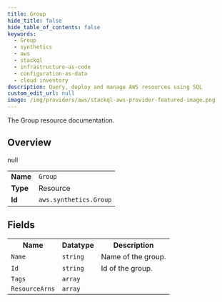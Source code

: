 ```yaml
---
title: Group
hide_title: false
hide_table_of_contents: false
keywords:
  - Group
  - synthetics
  - aws
  - stackql
  - infrastructure-as-code
  - configuration-as-data
  - cloud inventory
description: Query, deploy and manage AWS resources using SQL
custom_edit_url: null
image: /img/providers/aws/stackql-aws-provider-featured-image.png
---
```

The Group resource documentation.

## Overview
<table><tbody>
<tr><td><b>Name</b></td><td><code>Group</code></td></tr>
<tr><td><b>Type</b></td><td>Resource</td></tr>
null
<tr><td><b>Id</b></td><td><code>aws.synthetics.Group</code></td></tr>
</tbody></table>

## Fields
<table><tbody>
<tr><th>Name</th><th>Datatype</th><th>Description</th></tr>
<tr><td><code>Name</code></td><td><code>string</code></td><td>Name of the group.</td></tr><tr><td><code>Id</code></td><td><code>string</code></td><td>Id of the group.</td></tr><tr><td><code>Tags</code></td><td><code>array</code></td><td></td></tr><tr><td><code>ResourceArns</code></td><td><code>array</code></td><td></td></tr>
</tbody></table>